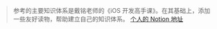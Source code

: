 > 参考的主要知识体系是戴铭老师的《iOS 开发高手课》。在其基础上，添加一些友好读物，帮助建立自己的知识体系。
[个人的 Notion 地址](https://www.notion.so/moonlightice/iOS-wiki-f96608ae8c4344c58178f28d37a394b6)
